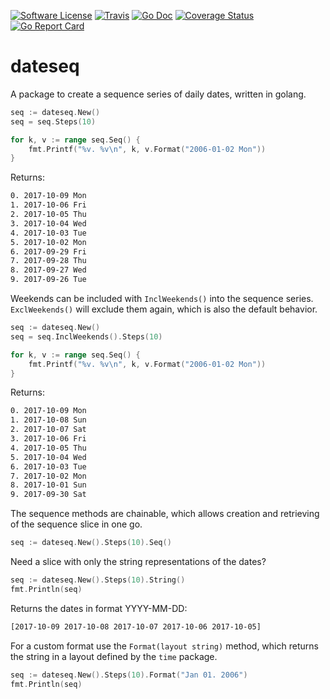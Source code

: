 [![Software License](https://img.shields.io/badge/license-MIT-brightgreen.svg?style=flat-square)](/LICENSE.md)
[![Travis](https://img.shields.io/travis/dirkolbrich/dateseq.svg?style=flat-square)](https://travis-ci.org/dirkolbrich/dateseq)
[![Go Doc](https://img.shields.io/badge/godoc-reference-blue.svg?style=flat-square)](http://godoc.org/github.com/dirkolbrich/dateseq)
[![Coverage Status](https://img.shields.io/coveralls/dirkolbrich/dateseq/master.svg?style=flat-square)](https://coveralls.io/github/dirkolbrich/dateseq?branch=master)
[![Go Report Card](https://goreportcard.com/badge/github.com/dirkolbrich/dateseq?style=flat-square)](https://goreportcard.com/report/github.com/dirkolbrich/dateseq)

# dateseq

A package to create a sequence series of daily dates, written in golang.

```go
seq := dateseq.New()
seq = seq.Steps(10)

for k, v := range seq.Seq() {
    fmt.Printf("%v. %v\n", k, v.Format("2006-01-02 Mon"))
}
```

Returns:

```bash
0. 2017-10-09 Mon
1. 2017-10-06 Fri
2. 2017-10-05 Thu
3. 2017-10-04 Wed
4. 2017-10-03 Tue
5. 2017-10-02 Mon
6. 2017-09-29 Fri
7. 2017-09-28 Thu
8. 2017-09-27 Wed
9. 2017-09-26 Tue
```

Weekends can be included with `InclWeekends()` into the sequence series. `ExclWeekends()` will exclude them again, which is also the default behavior.

```go
seq := dateseq.New()
seq = seq.InclWeekends().Steps(10)

for k, v := range seq.Seq() {
    fmt.Printf("%v. %v\n", k, v.Format("2006-01-02 Mon"))
}
```

Returns:

```bash
0. 2017-10-09 Mon
1. 2017-10-08 Sun
2. 2017-10-07 Sat
3. 2017-10-06 Fri
4. 2017-10-05 Thu
5. 2017-10-04 Wed
6. 2017-10-03 Tue
7. 2017-10-02 Mon
8. 2017-10-01 Sun
9. 2017-09-30 Sat
```

The sequence methods are chainable, which allows creation and retrieving of the sequence slice in one go.

```go
seq := dateseq.New().Steps(10).Seq()
```

Need a slice with only the string representations of the dates?

```go
seq := dateseq.New().Steps(10).String()
fmt.Println(seq)
```

Returns the dates in format YYYY-MM-DD:

```bash
[2017-10-09 2017-10-08 2017-10-07 2017-10-06 2017-10-05]
```

For a custom format use the `Format(layout string)` method, which returns the string in a layout defined by the `time` package.

```go
seq := dateseq.New().Steps(10).Format("Jan 01. 2006")
fmt.Println(seq)
```